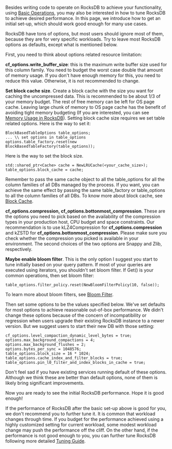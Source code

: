 Besides writing code to operate on RocksDB to achieve your functionality, using [Basic Operations](https://github.com/facebook/rocksdb/wiki/Basic-Operations), you may also be interested in how to tune RocksDB to achieve desired performance. In this page, we introduce how to get an initial set-up, which should work good enough for many use cases.

RocksDB have tons of options, but most users should ignore most of them, because they are for very specific workloads. Try to leave most RocksDB options as defaults, except what is mentioned below.

First, you need to think about options related resource limitation:

**cf_options.write_buffer_size**: this is the maximum write buffer size used for this column family. You need to budget the worst case double that amount of memory usage. If you don't have enough memory for this, you need to reduce this value. Otherwise, it is not recommended to change.

**Set block cache size**. Create a block cache with the size you want for caching the uncompressed data. This is recommended to be about 1/3 of your memory budget. The rest of free memory can be left for OS page cache. Leaving large chunk of memory to OS page cache has the benefit of avoiding tight memory budgeting (If you are interested, you can see [Memory Usage in RocksDB](https://github.com/facebook/rocksdb/wiki/Memory-usage-in-RocksDB)). Setting block cache size requires we set table related options. Here is the way to set it:
```
BlockBasedTableOptions table_options;
... \\ set options in table_options
options.table_factory.reset(new BlockBasedTableFactory(table_options));
```
Here is the way to set the block size.
```
std::shared_ptr<Cache> cache = NewLRUCache(<your_cache_size>);
table_options.block_cache = cache;
```
Remember to pass the same cache object to all the table_options for all the column families of all DBs managed by the process. If you want, you can achieve the same effect by passing the same table_factory or table_options to all the column families of all DBs. To know more about block cache, see [Block Cache](https://github.com/facebook/rocksdb/wiki/Block-Cache).


**cf_options.compression, cf_options.bottonmost_compression**.  These are the options you need to pick based on the availability of the compression types in your production host, CPU budget and space constraints. Our recommendation is to use kLZ4Compression for **cf_options.compression** and kZSTD for **cf_options.bottonmost_compression**. Please make sure you check whether the compression you picked is available in your environment. The second choices of the two options are Snappy and Zlib, respectively.


**Maybe enable bloom filter**. This is the only option I suggest you start to tune initially based on your query pattern. If most of your queries are executed using iterators, you shouldn't set bloom filter. If Get() is your common operations, then set bloom filter:
```
table_options.filter_policy.reset(NewBloomFilterPolicy(10, false));
```
To learn more about bloom filters, see [Bloom Filter](https://github.com/facebook/rocksdb/wiki/RocksDB-Bloom-Filter).

Then set some options to be the values specified below. We've set defaults for most options to achieve reasonable out-of-box performance. We didn't change these options because of the concern of incompatibility or regression when users upgrade their existing RocksDB instance to a newer version. But we suggest users to start their new DB with those setting:
```
cf_options.level_compaction_dynamic_level_bytes = true;
options.max_background_compactions = 4;
options.max_background_flushes = 2;
options.bytes_per_sync = 1048576;
table_options.block_size = 16 * 1024;
table_options.cache_index_and_filter_blocks = true;
table_options.pin_l0_filter_and_index_blocks_in_cache = true;
```
Don't feel sad if you have existing services running default of these options. Although we think these are better than default options, none of them is likely bring significant improvements.

Now you are ready to see the initial RocksDB performance. Hope it is good enough!

If the performance of RocksDB after the basic set-up above is good for you, we don't recommend you to further tune it. It is common that workload changes through time. If you budget for the performance achieved using a highly customized setting for current workload, some modest workload change may push the performance off the cliff. On the other hand, if the performance is not good enough to you, you can further tune RocksDB following more detailed [Tuning Guide](https://github.com/facebook/rocksdb/wiki/RocksDB-Tuning-Guide). 
